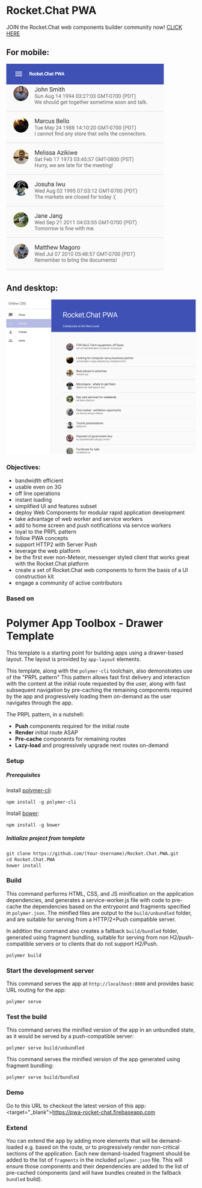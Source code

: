 

# Rocket.Chat PWA 

JOIN the Rocket.Chat web components builder community now!   [CLICK HERE](https://demo.rocket.chat/channel/pwa_web_components)

## For mobile:

![](https://raw.githubusercontent.com/Sing-Li/bbug/master/images/pwaclientmobile.png)

## And desktop:

![](https://raw.githubusercontent.com/Sing-Li/bbug/master/images/pwaclientbig.png)

### Objectives:

* bandwidth efficient 
* usable even on 3G
* off line operations
* instant loading
* simplified UI and features subset 
* deploy Web Components for modular rapid application development
* take advantage of web worker and service workers
* add to home screen and push notifications via service workers
* loyal to the PRPL pattern
* follow PWA concepts
* support HTTP2 with Server Push
* leverage the web platform 
* be the first ever non-Meteor, messenger styled client that works great with the Rocket.Chat platform
* create a set of Rocket.Chat web components to form the basis of a UI construction kit
* engage a community of active contributors


### Based on

# Polymer App Toolbox - Drawer Template

This template is a starting point for building apps using a drawer-based
layout.  The layout is provided by `app-layout` elements.

This template, along with the `polymer-cli` toolchain, also demonstrates use
of the "PRPL pattern" This pattern allows fast first delivery and interaction with
the content at the initial route requested by the user, along with fast subsequent
navigation by pre-caching the remaining components required by the app and
progressively loading them on-demand as the user navigates through the app.

The PRPL pattern, in a nutshell:

* **Push** components required for the initial route
* **Render** initial route ASAP
* **Pre-cache** components for remaining routes
* **Lazy-load** and progressively upgrade next routes on-demand

### Setup

##### Prerequisites

Install [polymer-cli](https://github.com/Polymer/polymer-cli):

    npm install -g polymer-cli

Install [bower](https://github.com/bower/bower):

    npm install -g bower
##### Initialize project from template

    git clone https://github.com/(Your-Username)/Rocket.Chat.PWA.git
    cd Rocket.Chat.PWA
    bower install
   
### Build

This command performs HTML, CSS, and JS minification on the application
dependencies, and generates a service-worker.js file with code to pre-cache the
dependencies based on the entrypoint and fragments specified in `polymer.json`.
The minified files are output to the `build/unbundled` folder, and are suitable
for serving from a HTTP/2+Push compatible server.

In addition the command also creates a fallback `build/bundled` folder,
generated using fragment bundling, suitable for serving from non
H2/push-compatible servers or to clients that do not support H2/Push.

    polymer build

### Start the development server

This command serves the app at `http://localhost:8080` and provides basic URL
routing for the app:

    polymer serve



### Test the build

This command serves the minified version of the app in an unbundled state, as it would
be served by a push-compatible server:

    polymer serve build/unbundled

This command serves the minified version of the app generated using fragment bundling:

    polymer serve build/bundled
    
### Demo

Go to this URL to checkout the latest version of this app: <target="_blank">https://pwa-rocket-chat.firebaseapp.com



### Extend

You can extend the app by adding more elements that will be demand-loaded
e.g. based on the route, or to progressively render non-critical sections
of the application.  Each new demand-loaded fragment should be added to the
list of `fragments` in the included `polymer.json` file.  This will ensure
those components and their dependencies are added to the list of pre-cached
components (and will have bundles created in the fallback `bundled` build).


